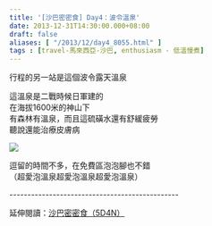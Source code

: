 ```yaml
---
title: '[沙巴密密食] Day4：波令溫泉'
date: 2013-12-31T14:30:00.000+08:00
draft: false
aliases: [ "/2013/12/day4_8055.html" ]
tags : [travel-馬來西亞-沙巴, enthusiasm - 低溫慢煮]
---
```


行程的另一站是這個波令露天溫泉  
  
這溫泉是二戰時候日軍建的  
在海拔1600米的神山下  
有森林有溫泉，而且這硫磺水還有舒緩疲勞  
聽說還能治療皮膚病  

![](/images/sabah4d.jpg)

逗留的時間不多，在免費區泡泡腳也不錯  
（超愛泡溫泉超愛泡溫泉超愛泡溫泉）  
  
\-----------------------------------------------  
  
延伸閱讀：[沙巴密密食（5D4N）](https://hidie.net/sabah5d4n/)
